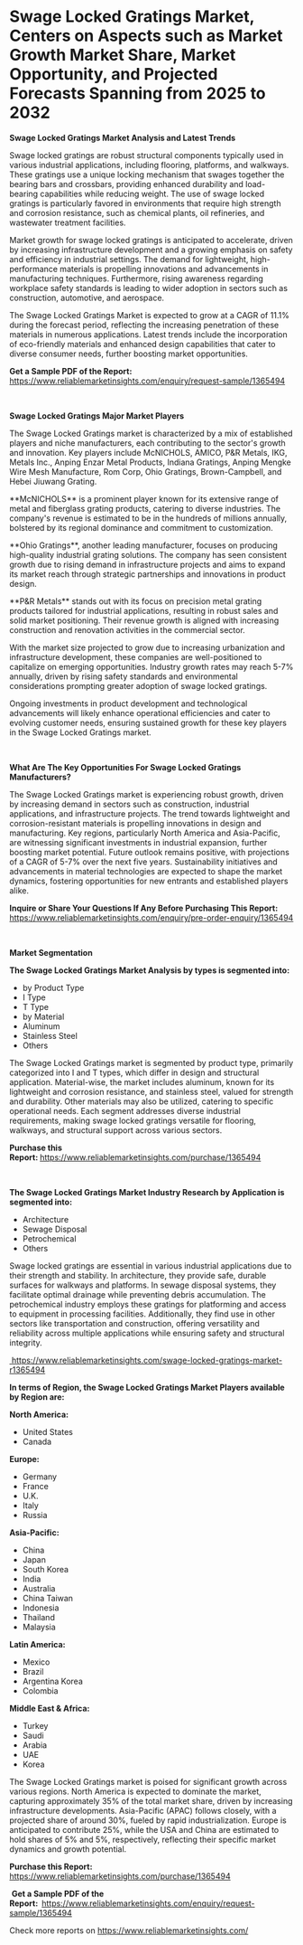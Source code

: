 <p><h1>Swage Locked Gratings Market, Centers on Aspects such as Market Growth Market Share, Market Opportunity, and Projected Forecasts Spanning from 2025 to 2032</h1></p><p><strong>Swage Locked Gratings Market Analysis and Latest Trends</strong></p>
<p><p>Swage locked gratings are robust structural components typically used in various industrial applications, including flooring, platforms, and walkways. These gratings use a unique locking mechanism that swages together the bearing bars and crossbars, providing enhanced durability and load-bearing capabilities while reducing weight. The use of swage locked gratings is particularly favored in environments that require high strength and corrosion resistance, such as chemical plants, oil refineries, and wastewater treatment facilities.</p><p>Market growth for swage locked gratings is anticipated to accelerate, driven by increasing infrastructure development and a growing emphasis on safety and efficiency in industrial settings. The demand for lightweight, high-performance materials is propelling innovations and advancements in manufacturing techniques. Furthermore, rising awareness regarding workplace safety standards is leading to wider adoption in sectors such as construction, automotive, and aerospace.</p><p>The Swage Locked Gratings Market is expected to grow at a CAGR of 11.1% during the forecast period, reflecting the increasing penetration of these materials in numerous applications. Latest trends include the incorporation of eco-friendly materials and enhanced design capabilities that cater to diverse consumer needs, further boosting market opportunities.</p></p>
<p><strong>Get a Sample PDF of the Report:&nbsp;</strong> <a href="https://www.reliablemarketinsights.com/enquiry/request-sample/1365494?utm_campaign=3164&utm_medium=2&utm_source=Github&utm_content=ia&utm_term=22032025&utm_id=swage-locked-gratings">https://www.reliablemarketinsights.com/enquiry/request-sample/1365494</a></p>
<p>&nbsp;</p>
<p><strong>Swage Locked Gratings Major Market Players</strong></p>
<p><p>The Swage Locked Gratings market is characterized by a mix of established players and niche manufacturers, each contributing to the sector's growth and innovation. Key players include McNICHOLS, AMICO, P&R Metals, IKG, Metals Inc., Anping Enzar Metal Products, Indiana Gratings, Anping Mengke Wire Mesh Manufacture, Rom Corp, Ohio Gratings, Brown-Campbell, and Hebei Jiuwang Grating.</p><p>**McNICHOLS** is a prominent player known for its extensive range of metal and fiberglass grating products, catering to diverse industries. The company's revenue is estimated to be in the hundreds of millions annually, bolstered by its regional dominance and commitment to customization.</p><p>**Ohio Gratings**, another leading manufacturer, focuses on producing high-quality industrial grating solutions. The company has seen consistent growth due to rising demand in infrastructure projects and aims to expand its market reach through strategic partnerships and innovations in product design.</p><p>**P&R Metals** stands out with its focus on precision metal grating products tailored for industrial applications, resulting in robust sales and solid market positioning. Their revenue growth is aligned with increasing construction and renovation activities in the commercial sector.</p><p>With the market size projected to grow due to increasing urbanization and infrastructure development, these companies are well-positioned to capitalize on emerging opportunities. Industry growth rates may reach 5-7% annually, driven by rising safety standards and environmental considerations prompting greater adoption of swage locked gratings. </p><p>Ongoing investments in product development and technological advancements will likely enhance operational efficiencies and cater to evolving customer needs, ensuring sustained growth for these key players in the Swage Locked Gratings market.</p></p>
<p>&nbsp;</p>
<p><strong>What Are The Key Opportunities For Swage Locked Gratings Manufacturers?</strong></p>
<p><p>The Swage Locked Gratings market is experiencing robust growth, driven by increasing demand in sectors such as construction, industrial applications, and infrastructure projects. The trend towards lightweight and corrosion-resistant materials is propelling innovations in design and manufacturing. Key regions, particularly North America and Asia-Pacific, are witnessing significant investments in industrial expansion, further boosting market potential. Future outlook remains positive, with projections of a CAGR of 5-7% over the next five years. Sustainability initiatives and advancements in material technologies are expected to shape the market dynamics, fostering opportunities for new entrants and established players alike.</p></p>
<p><strong>Inquire or Share Your Questions If Any Before Purchasing This Report:</strong> <a href="https://www.reliablemarketinsights.com/enquiry/pre-order-enquiry/1365494?utm_campaign=3164&utm_medium=2&utm_source=Github&utm_content=ia&utm_term=22032025&utm_id=swage-locked-gratings">https://www.reliablemarketinsights.com/enquiry/pre-order-enquiry/1365494</a></p>
<p>&nbsp;</p>
<p><strong>Market Segmentation</strong></p>
<p><strong>The Swage Locked Gratings Market Analysis by types is segmented into:</strong></p>
<p><ul><li>by Product Type</li><li>I Type</li><li>T Type</li><li>by Material</li><li>Aluminum</li><li>Stainless Steel</li><li>Others</li></ul></p>
<p><p>The Swage Locked Gratings market is segmented by product type, primarily categorized into I and T types, which differ in design and structural application. Material-wise, the market includes aluminum, known for its lightweight and corrosion resistance, and stainless steel, valued for strength and durability. Other materials may also be utilized, catering to specific operational needs. Each segment addresses diverse industrial requirements, making swage locked gratings versatile for flooring, walkways, and structural support across various sectors.</p></p>
<p><strong>Purchase this Report:&nbsp;</strong><a href="https://www.reliablemarketinsights.com/purchase/1365494?utm_campaign=3164&utm_medium=2&utm_source=Github&utm_content=ia&utm_term=22032025&utm_id=swage-locked-gratings">https://www.reliablemarketinsights.com/purchase/1365494</a></p>
<p>&nbsp;</p>
<p><strong>The Swage Locked Gratings Market Industry Research by Application is segmented into:</strong></p>
<p><ul><li>Architecture</li><li>Sewage Disposal</li><li>Petrochemical</li><li>Others</li></ul></p>
<p><p>Swage locked gratings are essential in various industrial applications due to their strength and stability. In architecture, they provide safe, durable surfaces for walkways and platforms. In sewage disposal systems, they facilitate optimal drainage while preventing debris accumulation. The petrochemical industry employs these gratings for platforming and access to equipment in processing facilities. Additionally, they find use in other sectors like transportation and construction, offering versatility and reliability across multiple applications while ensuring safety and structural integrity.</p></p>
<p><a href="https://www.reliablemarketinsights.com/swage-locked-gratings-market-r1365494?utm_campaign=3164&utm_medium=2&utm_source=Github&utm_content=ia&utm_term=22032025&utm_id=swage-locked-gratings">&nbsp;https://www.reliablemarketinsights.com/swage-locked-gratings-market-r1365494</a></p>
<p><strong>In terms of Region, the Swage Locked Gratings Market Players available by Region are:</strong></p>
<p>
    <p> <strong> North America: </strong>
        <ul>
            <li>United States</li>
            <li>Canada</li>
        </ul>
        </p> 
    <p> <strong> Europe: </strong>
        <ul>
            <li>Germany</li>
            <li>France</li>
            <li>U.K.</li>
            <li>Italy</li>
            <li>Russia</li>
        </ul>
        </p> 
    <p> <strong> Asia-Pacific: </strong>
        <ul>
            <li>China</li>
            <li>Japan</li>
            <li>South Korea</li>
            <li>India</li>
            <li>Australia</li>
            <li>China Taiwan</li>
            <li>Indonesia</li>
            <li>Thailand</li>
            <li>Malaysia</li>
        </ul>
        </p> 
    <p> <strong> Latin America: </strong>
        <ul>
            <li>Mexico</li>
            <li>Brazil</li>
            <li>Argentina Korea</li>
            <li>Colombia</li>
        </ul>
        </p> 
    <p> <strong> Middle East & Africa: </strong>
        <ul>
            <li>Turkey</li>
            <li>Saudi</li>
            <li>Arabia</li>
            <li>UAE</li>
            <li>Korea</li>
        </ul>
    </p>
    </p>
<p><p>The Swage Locked Gratings market is poised for significant growth across various regions. North America is expected to dominate the market, capturing approximately 35% of the total market share, driven by increasing infrastructure developments. Asia-Pacific (APAC) follows closely, with a projected share of around 30%, fueled by rapid industrialization. Europe is anticipated to contribute 25%, while the USA and China are estimated to hold shares of 5% and 5%, respectively, reflecting their specific market dynamics and growth potential.</p></p>
<p><strong>Purchase this Report: </strong><a href="https://www.reliablemarketinsights.com/purchase/1365494?utm_campaign=3164&utm_medium=2&utm_source=Github&utm_content=ia&utm_term=22032025&utm_id=swage-locked-gratings">https://www.reliablemarketinsights.com/purchase/1365494</a></p>
<p>&nbsp;<strong>Get a Sample PDF of the Report:&nbsp;&nbsp;</strong><a href="https://www.reliablemarketinsights.com/enquiry/request-sample/1365494?utm_campaign=3164&utm_medium=2&utm_source=Github&utm_content=ia&utm_term=22032025&utm_id=swage-locked-gratings">https://www.reliablemarketinsights.com/enquiry/request-sample/1365494</a></p>
<p><strong></strong></p>
<p>Check more reports on <a href="https://www.reliablemarketinsights.com/?utm_campaign=3164&utm_medium=2&utm_source=Github&utm_content=ia&utm_term=22032025&utm_id=swage-locked-gratings">https://www.reliablemarketinsights.com/</a></p>